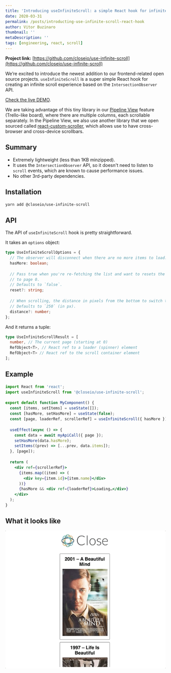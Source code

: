 ```yaml
---
title: 'Introducing useInfiniteScroll: a simple React hook for infinite scroll experience'
date: 2020-03-31
permalink: /posts/introducting-use-infinite-scroll-react-hook
author: Vitor Buzinaro
thumbnail: ''
metaDescription: ''
tags: [engineering, react, scroll]
---
```


**Project link:** [https://github.com/closeio/use-infinite-scroll](https://github.com/closeio/use-infinite-scroll)

We’re excited to introduce the newest addition to our frontend-related open source projects. `useInfiniteScroll` is a super simple React hook for creating an infinite scroll experience based on the `IntersectionObserver` API.

[Check the live DEMO](https://closeio.github.io/use-infinite-scroll/).

We are taking advantage of this tiny library in our [Pipeline View](https://close.com/pipeline/) feature (Trello-like board), where there are multiple columns, each scrollable separately. In the Pipeline View, we also use another library that we open sourced called [react-custom-scroller](https://github.com/closeio/react-custom-scroller), which allows use to have cross-browser and cross-device scrollbars.

## Summary

- Extremely lightweight (less than 1KB minzipped).
- It uses the `IntersectionObserver` API, so it doesn't need to listen to `scroll` events, which are known to cause performance issues.
- No other 3rd-party dependencies.

## Installation

```bash
yarn add @closeio/use-infinite-scroll
```

## API

The API of `useInfiniteScroll` hook is pretty straightforward.

It takes an `options` object:

```ts
type UseInfiniteScrollOptions = {
  // The observer will disconnect when there are no more items to load.
  hasMore: boolean;

  // Pass true when you're re-fetching the list and want to resets the scroller
  // to page 0.
  // Defaults to `false`.
  reset?: string;

  // When scrolling, the distance in pixels from the bottom to switch the page.
  // Defaults to `250` (in px).
  distance?: number;
};
```

And it returns a tuple:

```ts
type UseInfiniteScrollResult = [
  number, // The current page (starting at 0)
  RefObject<T>, // React ref to a loader (spinner) element
  RefObject<T> // React ref to the scroll container element
];
```

## Example

```jsx
import React from 'react';
import useInfiniteScroll from '@closeio/use-infinite-scroll';

export default function MyComponent() {
  const [items, setItems] = useState([]);
  const [hasMore, setHasMore] = useState(false);
  const [page, loaderRef, scrollerRef] = useInfiniteScroll({ hasMore });

  useEffect(async () => {
    const data = await myApiCall({ page });
    setHasMore(data.hasMore);
    setItems((prev) => [...prev, data.items]);
  }, [page]);

  return (
    <div ref={scrollerRef}>
      {items.map((item) => (
        <div key={item.id}>{item.name}</div>
      ))}
      {hasMore && <div ref={loaderRef}>Loading…</div>}
    </div>
  );
}
```

## What it looks like

![`useInfiniteScroll` in practice](./use-infinite-scroll-demo.gif)
